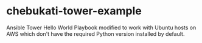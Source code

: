 chebukati-tower-example
=============

Ansible Tower Hello World Playbook modified to work with Ubuntu hosts on AWS which don't have the required Python version installed by default.
